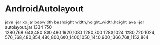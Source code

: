 # AndroidAutolayout
java -jar xx.jar baswidth basheight width,height_width,height
java -jar autolayout.jar 1334 750 1280,768_640,480_800,480_1920,1080_1280,800_1280,1024_1280,720_1024,576_768,480_854,480_800,600_1400,1050_1440,900_1366,768_1152,864
